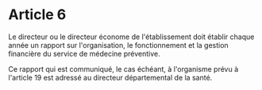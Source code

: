 # Article 6

Le directeur ou le directeur économe de l'établissement doit établir chaque année un rapport sur l'organisation, le fonctionnement et la gestion financière du service de médecine préventive.

Ce rapport qui est communiqué, le cas échéant, à l'organisme prévu à l'article 19 est adressé au directeur départemental de la santé.

